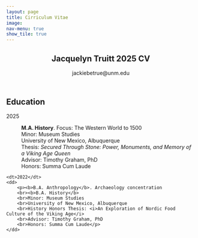 ```yaml
---
layout: page
title: Cirriculum Vitae
image: 
nav-menu: true
show_tile: true
---
```


<!-- Main -->
<div id="main" class="alt">

<!-- One -->
<section id="one">
	<div class="inner">
		<header class="major">
			<h1>Jacquelyn Truitt 2025 CV</h1>
			jackiebetrue@unm.edu
		</header>

<!-- Content -->
<h2 id="content">Education</h2>
<!-- Break -->


<dl>
	<dt>2025</dt>
	<dd>
		<p><b>M.A. History</b>. Focus: The Western World to 1500
		<br>Minor: Museum Studies
		<br>University of New Mexico, Albuquerque
		<br>Thesis: <i>Secured Through Stone: Power, Monuments, and Memory of a Viking Age Queen</i>
		<br>Advisor: Timothy Graham, PhD
		<br>Honors: Summa Cum Laude</p>
	</dd>
	
 	<dt>2022</dt>
	<dd>
		<p><b>B.A. Anthropology</b>. Archaeology concentration
		<br><b>B.A. History</b>
		<br>Minor: Museum Studies
		<br>University of New Mexico, Albuquerque
		<br>History Honors Thesis: <i>An Exploration of Nordic Food Culture of the Viking Age</i>
		<br>Advisor: Timothy Graham, PhD               
		<br>Honors: Summa Cum Laude</p>
	</dd>
 </dl>


